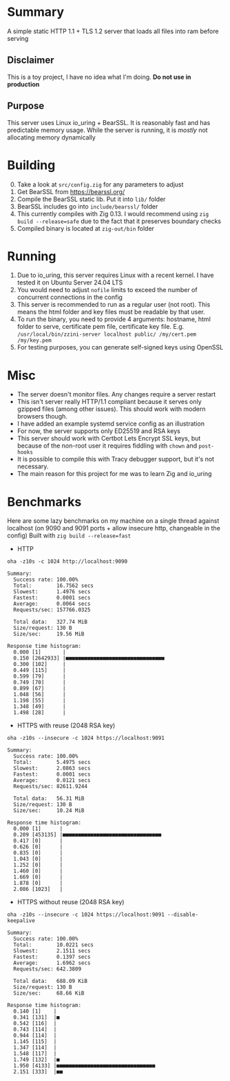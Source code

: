 # Summary

A simple static HTTP 1.1 + TLS 1.2 server that loads all files into ram before serving

## Disclaimer

This is a toy project, I have no idea what I'm doing. **Do not use in production**

## Purpose

This server uses Linux io_uring + BearSSL. It is reasonably fast and has predictable memory usage. While the server is running, it is _mostly_ not allocating memory dynamically

# Building

0. Take a look at `src/config.zig` for any parameters to adjust
1. Get BearSSL from https://bearssl.org/
2. Compile the BearSSL static lib. Put it into `lib/` folder
3. BearSSL includes go into `include/bearssl/` folder
4. This currently compiles with Zig 0.13. I would recommend using `zig build --release=safe` due to the fact that it preserves boundary checks
5. Compiled binary is located at `zig-out/bin` folder

# Running

1. Due to io_uring, this server requires Linux with a recent kernel. I have tested it on Ubuntu Server 24.04 LTS
2. You would need to adjust `nofile` limits to exceed the number of concurrent connections in the config
3. This server is recommended to run as a regular user (not root). This means the html folder and key files must be readable by that user.
4. To run the binary, you need to provide 4 arguments: hostname, html folder to serve, certificate pem file, certificate key file. E.g. `/usr/local/bin/zzini-server localhost public/ /my/cert.pem /my/key.pem`
5. For testing purposes, you can generate self-signed keys using OpenSSL

# Misc
- The server doesn't monitor files. Any changes require a server restart
- This isn't server really HTTP/1.1 compliant because it serves only gzipped files (among other issues). This should work with modern browsers though.
- I have added an example systemd service config as an illustration
- For now, the server supports only ED25519 and RSA keys
- This server should work with Certbot Lets Encrypt SSL keys, but because of the non-root user it requires fiddling with `chown` and `post-hooks` 
- It is possible to compile this with Tracy debugger support, but it's not necessary.
- The main reason for this project for me was to learn Zig and io_uring

# Benchmarks

Here are some lazy benchmarks on my machine on a single thread against localhost (on 9090 and 9091 ports + allow insecure http, changeable in the config)
Built with `zig build --release=fast`

- HTTP

`oha -z10s -c 1024 http://localhost:9090 `

```
Summary:
  Success rate: 100.00%
  Total:        16.7562 secs
  Slowest:      1.4976 secs
  Fastest:      0.0001 secs
  Average:      0.0064 secs
  Requests/sec: 157766.0325

  Total data:   327.74 MiB
  Size/request: 130 B
  Size/sec:     19.56 MiB

Response time histogram:
  0.000 [1]       |
  0.150 [2642933] |■■■■■■■■■■■■■■■■■■■■■■■■■■■■■■■■
  0.300 [102]     |
  0.449 [115]     |
  0.599 [79]      |
  0.749 [70]      |
  0.899 [67]      |
  1.048 [56]      |
  1.198 [55]      |
  1.348 [49]      |
  1.498 [28]      |
```

- HTTPS with reuse (2048 RSA key)

`oha -z10s --insecure -c 1024 https://localhost:9091`

```
Summary:
  Success rate: 100.00%
  Total:        5.4975 secs
  Slowest:      2.0863 secs
  Fastest:      0.0001 secs
  Average:      0.0121 secs
  Requests/sec: 82611.9244

  Total data:   56.31 MiB
  Size/request: 130 B
  Size/sec:     10.24 MiB

Response time histogram:
  0.000 [1]      |
  0.209 [453135] |■■■■■■■■■■■■■■■■■■■■■■■■■■■■■■■■
  0.417 [0]      |
  0.626 [0]      |
  0.835 [0]      |
  1.043 [0]      |
  1.252 [0]      |
  1.460 [0]      |
  1.669 [0]      |
  1.878 [0]      |
  2.086 [1023]   |
```

- HTTPS without reuse (2048 RSA key)

`oha -z10s --insecure -c 1024 https://localhost:9091 --disable-keepalive`

```
Summary:
  Success rate: 100.00%
  Total:        10.0221 secs
  Slowest:      2.1511 secs
  Fastest:      0.1397 secs
  Average:      1.6962 secs
  Requests/sec: 642.3809

  Total data:   688.09 KiB
  Size/request: 130 B
  Size/sec:     68.66 KiB

Response time histogram:
  0.140 [1]    |
  0.341 [131]  |■
  0.542 [116]  |
  0.743 [114]  |
  0.944 [114]  |
  1.145 [115]  |
  1.347 [114]  |
  1.548 [117]  |
  1.749 [132]  |■
  1.950 [4133] |■■■■■■■■■■■■■■■■■■■■■■■■■■■■■■■■
  2.151 [333]  |■■
```

